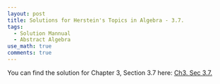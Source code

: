 ```yaml
---
layout: post
title: Solutions for Herstein's Topics in Algebra - 3.7.
tags:
  - Solution Mannual
  - Abstract Algebra
use_math: true
comments: true
---
```

You can find the solution for Chapter 3, Section 3.7 here:
[Ch3. Sec 3.7.](/assets/Herstein_Topics_in_Algebra_solution_3.7.pdf)
